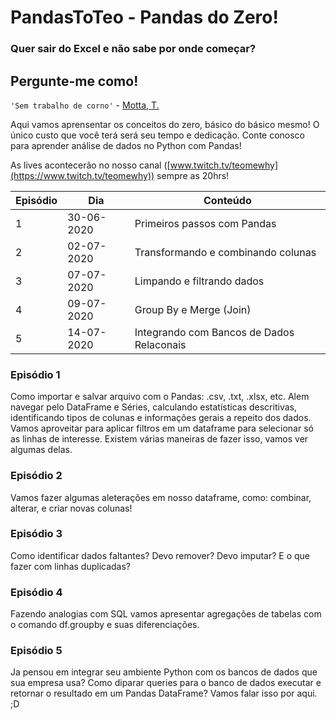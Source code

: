 # PandasToTeo - Pandas do Zero!

### Quer sair do Excel e não sabe por onde começar?
## Pergunte-me como!
`'Sem trabalho de corno'` - [Motta, T.](https://www.linkedin.com/in/tamara-motta-b94a636a/)

Aqui vamos aprensentar os conceitos do zero, básico do básico mesmo! O único custo que você terá será seu tempo e dedicação. Conte conosco para aprender análise de dados no Python com Pandas!

As lives acontecerão no nosso canal ([www.twitch.tv/teomewhy](https://www.twitch.tv/teomewhy)) sempre as 20hrs!

| Episódio | Dia | Conteúdo |
|----------|-----|----------|
| 1 | 30-06-2020 | Primeiros passos com Pandas |
| 2 | 02-07-2020 | Transformando e combinando colunas |
| 3 | 07-07-2020 | Limpando e filtrando dados |
| 4 | 09-07-2020 | Group By e Merge (Join) |
| 5 | 14-07-2020 | Integrando com Bancos de Dados Relaconais |

### Episódio 1

Como importar e salvar arquivo com o Pandas: .csv, .txt, .xlsx, etc. Alem navegar pelo DataFrame e Séries, calculando estatísticas descritivas, identificando tipos de colunas e informações gerais a repeito dos dados.
Vamos aproveitar para aplicar filtros em um dataframe para selecionar só as linhas de interesse. Existem várias maneiras de fazer isso, vamos ver algumas delas.

### Episódio 2

Vamos fazer algumas aleterações em nosso dataframe, como: combinar, alterar, e criar novas colunas!

### Episódio 3

Como identificar dados faltantes? Devo remover? Devo imputar? E o que fazer com linhas duplicadas?

### Episódio 4

Fazendo analogias com SQL vamos apresentar agregações de tabelas com o comando df.groupby e suas diferenciações.

### Episódio 5

Ja pensou em integrar seu ambiente Python com os bancos de dados que sua empresa usa? Como diparar queries para o banco de dados executar e retornar o resultado em um Pandas DataFrame? Vamos falar isso por aqui. ;D